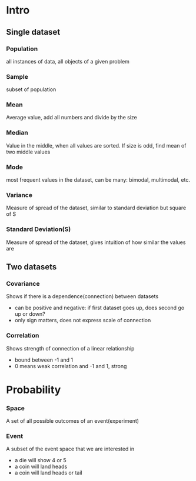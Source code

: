 # Intro

## Single dataset

### Population
all instances of data, all objects of a given problem
### Sample
subset of population
### Mean
Average value, add all numbers and divide by the size
### Median
Value in the middle, when all values are sorted. If size is odd, find mean of two middle values
### Mode
most frequent values in the dataset, can be many: bimodal, multimodal, etc.
### Variance
Measure of spread of the dataset, similar to standard deviation but square of S
### Standard Deviation(S)
Measure of spread of the dataset, gives intuition of how similar the values are

## Two datasets
### Covariance
Shows if there is a dependence(connection) between datasets
* can be positive and negative: if first dataset goes up, does second go up or down?
* only sign matters, does not express scale of connection
### Correlation
Shows strength of connection of a linear relationship
* bound between -1 and 1
* 0 means weak correlation and -1 and 1, strong

# Probability

### Space
A set of all possible outcomes of an event(experiment)

### Event
A subset of the event space that we are interested in
* a die will show 4 or 5
* a coin will land heads
* a coin will land heads or tail
